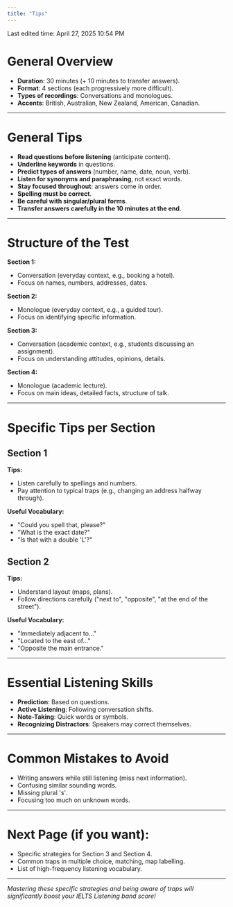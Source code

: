 ```yaml
---
title: "Tips"
---
```

Last edited time: April 27, 2025 10:54 PM

# General Overview

- **Duration**: 30 minutes (+ 10 minutes to transfer answers).
- **Format**: 4 sections (each progressively more difficult).
- **Types of recordings**: Conversations and monologues.
- **Accents**: British, Australian, New Zealand, American, Canadian.

---

# General Tips

- **Read questions before listening** (anticipate content).
- **Underline keywords** in questions.
- **Predict types of answers** (number, name, date, noun, verb).
- **Listen for synonyms and paraphrasing**, not exact words.
- **Stay focused throughout**: answers come in order.
- **Spelling must be correct**.
- **Be careful with singular/plural forms**.
- **Transfer answers carefully in the 10 minutes at the end**.

---

# Structure of the Test

**Section 1:**

- Conversation (everyday context, e.g., booking a hotel).
- Focus on names, numbers, addresses, dates.

**Section 2:**

- Monologue (everyday context, e.g., a guided tour).
- Focus on identifying specific information.

**Section 3:**

- Conversation (academic context, e.g., students discussing an assignment).
- Focus on understanding attitudes, opinions, details.

**Section 4:**

- Monologue (academic lecture).
- Focus on main ideas, detailed facts, structure of talk.

---

# Specific Tips per Section

## Section 1

**Tips:**

- Listen carefully to spellings and numbers.
- Pay attention to typical traps (e.g., changing an address halfway through).

**Useful Vocabulary:**

- "Could you spell that, please?"
- "What is the exact date?"
- "Is that with a double 'L'?"

## Section 2

**Tips:**

- Understand layout (maps, plans).
- Follow directions carefully ("next to", "opposite", "at the end of the street").

**Useful Vocabulary:**

- "Immediately adjacent to..."
- "Located to the east of..."
- "Opposite the main entrance."

---

# Essential Listening Skills

- **Prediction**: Based on questions.
- **Active Listening**: Following conversation shifts.
- **Note-Taking**: Quick words or symbols.
- **Recognizing Distractors**: Speakers may correct themselves.

---

# Common Mistakes to Avoid

- Writing answers while still listening (miss next information).
- Confusing similar sounding words.
- Missing plural 's'.
- Focusing too much on unknown words.

---

# Next Page (if you want):

- Specific strategies for Section 3 and Section 4.
- Common traps in multiple choice, matching, map labelling.
- List of high-frequency listening vocabulary.

---

*Mastering these specific strategies and being aware of traps will significantly boost your IELTS Listening band score!*
